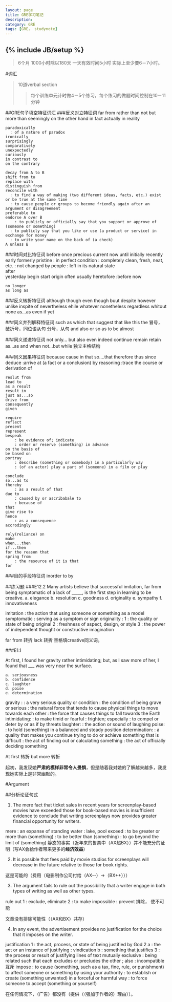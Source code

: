 ```yaml
---
layout: page
title: GRE学习笔记
description: 
category: GRE
tags: [GRE， studynote]
---
```

{% include JB/setup %}
---

>6个月 1000小时除以180天 一天有效时间5小时 实际上至少要6－7小时。

#词汇

>10道verbal section 
>>每个训练单元计时做4－5个练习，每个练习的做题时间控制在10－11 分钟

##GRE句子填空特征词汇
###反义对立特征词
	far from
	rather than
	not but
	more than
	seemingly
	on the other hand
	in fact
	actually
	in reality

	paradoxically
	  : of a nature of paradox
	ironically
	surprisingly
	comparatively
	unexpectedly
	curiously
	in contrast to 
	on the contrary 

	decay from A to B
	shift from to
	replace with
	distinguish from	
	reconcile with
	  : to find a way of making (two different ideas, facts, etc.) exist or be true at the same time
	  : to cause people or groups to become friendly again after an argument or disagreement			 	
	preferable to 			
	endorse A over B
		: to publicly or officially say that you support or approve of (someone or something)
	  : to publicly say that you like or use (a product or service) in exchange for money
	  : to write your name on the back of (a check) 	
	A unless B

###时间对比特征词
	before
	once 
	precious
	current
	now
	until
	initially
	recently
	early
	formerly
	pristine
		: in perfect condition : completely clean, fresh, neat, etc.
		: not changed by people : left in its natural state		
	after	
	yesterday
	begin
	start
	origin
	often
	usually
	heretofore
		:before now	
		
	no longer
	as long as
	
###反义转折特征词
	although
	though
	even though
	buut
	despite
	however
	unlike
	inspite of 
	nevertheless
	ehile
	whatever
	nonetheless
	regardless
	whitout
	none
	as...as
	even if
	yet

###同义并列解释特征词
	such as
	which
	that
	suggest that
	like
	this
	the
	冒号，破折号，同位语从句
	分号，从句
	and
	also
	or
	so as to be almost

###同义递进特征词
	not only... but also
	even
	indeed
	continue
	remain
	retain
	as...as
	and
	when
	not...but
	while
	独立主格结构

###同义因果特征词
	because
	cause
	in that
	so....that
	therefore
	thus
	since
	deduce
		:arrive at (a fact or a conclusion) by reasoning
		:trace the course or derivation of
	
	reslut from
	lead to
	as a result
	result in
	just as...so
	drive from
	consequently
	given

	require
	reflect
	present
	represent
	bespeak
		: be evidence of; indicate
		: order or reserve (something) in advance
	on the basis of 
	be based on
	portray
		: describe (something or somebody) in a particularly way
		: (of an actor) play a part of (someone) in a film or play
	
	conclude
	so...as to
	thereby	
		: as a result of that
	due to 
		: caused by or ascribabale to
		: because of
	that
	give rise to 
	hence
		: as a consequence
	accrodingly
	
	rely(reliance) on
	make
	when...then
	if...then
	for the reason that
	spring from
		: the resource of it is that
	for
	
###目的手段特征词
	inorder to 
	by

##练习题
###E12.2
Many artists believe that successful imitation, far from being symptomatic of a lack of _____, is the first step in learning to be creative.
	a. elegance
	b. resolution
	c. goodness
	d. originality
	e. sympathy
	f. innovativeness

imitation : the action that using someone or something as a model
symptomatic : serving as a symptom or sign
originality : 
	1 : the quality or state of being original
	2 : freshness of aspect, design, or style
	3 : the power of independent thought or constructive imagination

far from 转折 lack 转折 空格填creative同义词。

###E1.1
	
At first, I found her gravity rather intimidating; but, as I saw more of her, I found that ___ was very near the surface.

	a. seriousness
	b. confidence
	c. laughter
	d. poise
	e. determination

gravity : 
	: a very serious quality or condition : the condition of being grave or serious
	: the natural force that tends to cause physical things to move towards each other : the force that causes things to fall towards the Earth
intimidating:
	: to make timid or fearful : frighten; especially : to compel or deter by or as if by threats <tried to intimidate a witness>
laughter:
	: the action or sound of laughing
poise:
	: to hold (something) in a balanced and steady position
determination:
	: a quality that makes you continue trying to do or achieve something that is difficult
	: the act of finding out or calculating something
	: the act of officially deciding something

At first 转折 but more 转折

起初，我发现她**严肃的模样非常令人畏惧**，但是随着我对她的了解越来越多，我发现她实际上是非常幽默的。


#Argument

##分析论证句式

1.	The mere fact that ticket sales in recent years for screenplay-based movies have exceeded those for book-based movies is insufficient evidence to conclude that writing screenplays now provides greater financial opportunity for writers.

mere :  an expanse of standing water : lake, pool
exceed 
	: to be greater or more than (something) : to be better than (something)
	: to go beyond the limit of (something)
静态的事实（近年来的售票中（AX超BX））并不能充分的证明（写AX会給作者带来更多的**经济效益**）

2. It is possible that fees paid by movie studios for screenplays will decrease in the future relative to those for book rights.

这是可能的（费用（电影制作公司付给（AX--）->（BX++）））

3. The argument fails to rule out the possibility that a writer engage in both types of writing as well as other types.

rule out 
	1 : exclude, eliminate 
	2 : to make impossible : prevent <heavy rain ruled out the picnic>
	排除， 使不可能

文章没有排除可能性（（AX和BX）共存）

4. In any event, the advertisement provides no justification for the choice that it imposes on the writer.

justification
	1 : the act, process, or state of being justified by God
	2 a : the act or an instance of justifying : vindication 
	   b : something that justifies
	3 : the process or result of justifying lines of text
mutually exclusive
	: being related such that each excludes or precludes the other <mutually exclusive events>; also : incompatible <their outlooks were not mutually exclusive> 互斥
impose
	: to cause (something, such as a tax, fine, rule, or punishment) to affect someone or something by using your authority
	: to establish or create (something unwanted) in a forceful or harmful way
	: to force someone to accept (something or yourself)

在任何情况下，（广告）都没有（提供（（强加于作者的）理由））。









	
	


